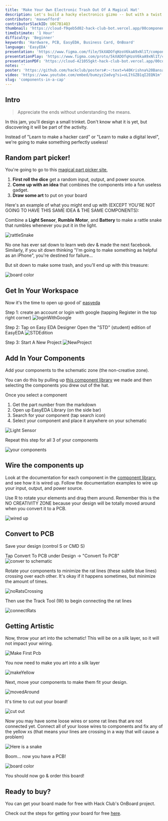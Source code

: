 ```yaml
---
title: 'Make Your Own Electronic Trash Out Of A Magical Hat'
description: Let's build a hacky electronics gizmo -- but with a twist -- you can only use three components that you draw out of a cap! You'll learn the basics of designing a PCB, and you can get the cards made for free, with Hack Club's OnBoard.
contributor: 'maxwofford'
contributorSlackID: U0C7B14Q3
thumbnail: 'https://cloud-f9qeb5d02-hack-club-bot.vercel.app/00componentsinhat__1_.png'
timeEstimate: '1 Hour'
difficulty: 'Beginner'
keywords: 'Hardware, PCB, EasyEDA, Business Card, OnBoard'
language: 'EasyEDA'
presentation: 'https://www.figma.com/file/5kXADOfqHzoV6kaA9xNl1T/components-jam?type=design&node-id=154%3A341&mode=design&t=pHzt7QifMykaDnCB-1'
presentationPlay: 'https://www.figma.com/proto/5kXADOfqHzoV6kaA9xNl1T/components-jam?page-id=154%3A341&type=design&node-id=154-343&viewport=-11%2C1340%2C0.07&t=2LfA5bNVMXiFqIyP-1&scaling=contain&mode=design'
presentationPDF: 'https://cloud-421055gkt-hack-club-bot.vercel.app/00components-jam_compressed__1_.pdf'
notes: ''
poster: 'https://github.com/hackclub/posters#:~:text=%40Krishna%20Bansal-,Download,-Go%20to%20Figma'
video: 'https://www.youtube.com/embed/bumzyz2advg?si=oLItGZB1qI2EQN1m'
slug: 'components-in-a-cap'
---
```


## Intro

> Appreciate the ends without understanding the means.

In this jam, you'll design a small trinket. Don't know what it is yet, but discovering it will be part of the activity.

Instead of "Learn to make a hacker card" or "Learn to make a digital level", we're going to make something perfectly useless!

## Random part picker!

You're going to go to this [magical part picker site](https://component-hat-site.hackclub.dev/), 

1. **First roll the dice** get a random input, output, and power source.
2. **Come up with an idea** that combines the components into a fun useless gadget.
3. **Draw some art** to put on your board

Here's an example of what you might end up with (EXCEPT YOU'RE NOT GOING TO HAVE THIS SAME IDEA & THE SAME COMPONENTS):

Combine a **Light Sensor**, **Rumble Motor**, and **Battery** to make a rattle snake that rumbles whenever you put it in the light.

![rattleSnake](https://cloud-62nxyioni-hack-club-bot.vercel.app/0drawing__7_.png)

No one has ever sat down to learn web dev & made the next facebook. Similarly, if you sit down thinking "I'm going to make something as helpful as an iPhone", you're destined for failure...

But sit down to make some trash, and you'll end up with this treasure:

![board color](https://cloud-plhykfmfn-hack-club-bot.vercel.app/0screenshot_2024-03-13_at_3.23.48_pm.png)

## Get In Your Workspace

Now it's the time to open up good ol' [easyeda](https://easyeda.com/)

Step 1: create an account or login with google (tapping Register in the top right corner)
![loginWithGoogle](https://cloud-8c6bzxhxx-hack-club-bot.vercel.app/0registereda.gif)

Step 2: Tap on Easy EDA Designer Open the "STD" (student) edition of EasyEDA
![STDEdition](https://cloud-8lt1ycvzx-hack-club-bot.vercel.app/0easyeda_designer.gif)

Step 3: Start A New Project
![NewProject](https://cloud-3oval3xig-hack-club-bot.vercel.app/0newproject.gif)

## Add In Your Components

Add your components to the schematic zone (the non-creative zone).

You can do this by pulling up [this component library](https://hackclub.github.io/OnBoard/site/index.html) we made and then selecting the components you drew out of the hat. 

Once you select a component
1. Get the part number from the markdown 
2. Open up EasyEDA Library (on the side bar)
3. Search for your component (tap search icon)
4. Select your component and place it anywhere on your schematic

![Light Sensor](https://cloud-lvwqcxzv9-hack-club-bot.vercel.app/0getcomponentid.gif)

Repeat this step for all 3 of your components

![your components](https://cloud-ecs518tqh-hack-club-bot.vercel.app/0screenshot_2024-03-13_at_2.48.02_pm.png)

## Wire the components up

Look at the documentation for each component in the [component library](https://hackclub.github.io/OnBoard/site/index.html), and see how it is wired up. Follow the documentation examples to wire up your input, output, and power source.

Use R to rotate your elements and drag them around. Remember this is the NO CREATIVITY ZONE because your design will be totally moved around when you convert it to a PCB. 

![wired up](https://cloud-gsil8fuxg-hack-club-bot.vercel.app/0screenshot_2024-03-13_at_2.48.14_pm.png)


## Convert to PCB

Save your design (control S or CMD S)

Tap Convert To PCB under Design -> "Convert To PCB"
![conver to schematic](https://cloud-g1kkox8xj-hack-club-bot.vercel.app/0converttoschematic.gif)

Rotate your components to minimize the rat lines (these subtle blue lines) crossing over each other. It's okay if it happens sometimes, but minimize the amount of times. 

![noRatsCrossing](https://cloud-3ts8mn0bw-hack-club-bot.vercel.app/0screenshot_2024-03-13_at_2.57.23_pm.png)

Then use the Track Tool (W) to begin connecting the rat lines

![connectRats](https://cloud-q6a3ktc2y-hack-club-bot.vercel.app/0connectrats.gif)

## Getting Artistic 

Now, throw your art into the schematic! This will be on a silk layer, so it will not impact your wiring.

![Make First Pcb](https://cloud-l9r67m3n3-hack-club-bot.vercel.app/0add_in_the_art.gif)

You now need to make you art into a silk layer

![makeYellow](https://cloud-pihem7ix9-hack-club-bot.vercel.app/0silklayer.gif)

Next, move your components to make them fit your design.

![movedAround](https://cloud-d4z0ripa1-hack-club-bot.vercel.app/0screenshot_2024-03-13_at_3.18.18_pm.png)

It's time to cut out your board! 

![cut out](https://cloud-7kaunz432-hack-club-bot.vercel.app/0outline.gif)

Now you may have some loose wires or some rat lines that are not connected yet. Connect all of your loose wires to components and fix any of the yellow xs (that means your lines are crossing in a way that will cause a problem)

![Here is a snake](https://cloud-8uy971i40-hack-club-bot.vercel.app/0screenshot_2024-03-13_at_3.45.18_pm.png)

Boom... now you have a PCB!

![board color](https://cloud-plhykfmfn-hack-club-bot.vercel.app/0screenshot_2024-03-13_at_3.23.48_pm.png)

You should now go & order this board! 

## Ready to buy?

You can get your board made for free with Hack Club's OnBoard project.

Check out the steps for getting your board for free [here](https://onboard.hackclub.com/).